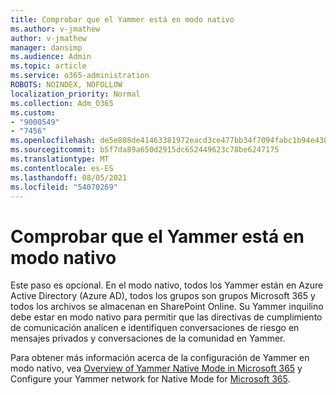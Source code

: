 ```yaml
---
title: Comprobar que el Yammer está en modo nativo
ms.author: v-jmathew
author: v-jmathew
manager: dansimp
ms.audience: Admin
ms.topic: article
ms.service: o365-administration
ROBOTS: NOINDEX, NOFOLLOW
localization_priority: Normal
ms.collection: Adm_O365
ms.custom:
- "9000549"
- "7456"
ms.openlocfilehash: de5e808de41463381972eacd3ce477bb34f7094fabc1b94e438964c350a78c0e
ms.sourcegitcommit: b5f7da89a650d2915dc652449623c78be6247175
ms.translationtype: MT
ms.contentlocale: es-ES
ms.lasthandoff: 08/05/2021
ms.locfileid: "54070269"
---
```

# <a name="verify-your-yammer-tenant-is-in-native-mode"></a>Comprobar que el Yammer está en modo nativo

Este paso es opcional. En el modo nativo, todos los Yammer están en Azure Active Directory (Azure AD), todos los grupos son grupos Microsoft 365 y todos los archivos se almacenan en SharePoint Online. Su Yammer inquilino debe estar en modo nativo para permitir que las directivas de cumplimiento de comunicación analicen e identifiquen conversaciones de riesgo en mensajes privados y conversaciones de la comunidad en Yammer.  
  
Para obtener más información acerca de la configuración de Yammer en modo nativo, vea [Overview of Yammer Native Mode in Microsoft 365](https://go.microsoft.com/fwlink/?linkid=2129829) y Configure your Yammer network for Native Mode for [Microsoft 365](https://go.microsoft.com/fwlink/?linkid=2129772).
